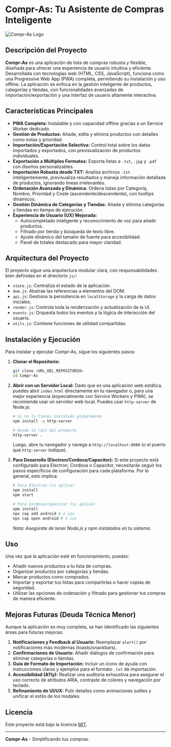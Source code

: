 # Compr-As: Tu Asistente de Compras Inteligente

![Compr-As Logo](assets/icons/icon-512x512.png) <!-- Asumiendo que existe un logo en esta ruta -->

## Descripción del Proyecto

**Compr-As** es una aplicación de lista de compras robusta y flexible, diseñada para ofrecer una experiencia de usuario intuitiva y eficiente. Desarrollada con tecnologías web (HTML, CSS, JavaScript), funciona como una Progressive Web App (PWA) completa, permitiendo su instalación y uso offline. La aplicación se enfoca en la gestión inteligente de productos, categorías y tiendas, con funcionalidades avanzadas de importación/exportación y una interfaz de usuario altamente interactiva.

## Características Principales

*   **PWA Completa:** Instalable y con capacidad offline gracias a un Service Worker dedicado.
*   **Gestión de Productos:** Añade, edita y elimina productos con detalles como notas y prioridad.
*   **Importación/Exportación Selectiva:** Control total sobre los datos importados y exportados, con previsualización de productos individuales.
*   **Exportación a Múltiples Formatos:** Exporta listas a `.txt`, `.jpg` y `.pdf` con diseños personalizables.
*   **Importación Robusta desde TXT:** Analiza archivos `.txt` inteligentemente, previsualiza resultados y maneja información detallada de productos, ignorando líneas irrelevantes.
*   **Ordenación Avanzada y Dinámica:** Ordena listas por Categoría, Nombre, Prioridad y Coste (ascendente/descendente), con tooltips dinámicos.
*   **Gestión Dinámica de Categorías y Tiendas:** Añade y elimina categorías y tiendas en tiempo de ejecución.
*   **Experiencia de Usuario (UX) Mejorada:**
    *   Autocompletado inteligente y reconocimiento de voz para añadir productos.
    *   Filtrado por tienda y búsqueda de texto libre.
    *   Ajuste dinámico del tamaño de fuente para accesibilidad.
    *   Panel de totales destacado para mayor claridad.

## Arquitectura del Proyecto

El proyecto sigue una arquitectura modular clara, con responsabilidades bien definidas en el directorio `js/`:

*   `state.js`: Centraliza el estado de la aplicación.
*   `dom.js`: Abstrae las referencias a elementos del DOM.
*   `api.js`: Gestiona la persistencia en `localStorage` y la carga de datos iniciales.
*   `render.js`: Controla toda la renderización y actualización de la UI.
*   `events.js`: Orquesta todos los eventos y la lógica de interacción del usuario.
*   `utils.js`: Contiene funciones de utilidad compartidas.

## Instalación y Ejecución

Para instalar y ejecutar Compr-As, sigue los siguientes pasos:

1.  **Clonar el Repositorio:**
    ```bash
    git clone <URL_DEL_REPOSITORIO>
    cd Compr-As
    ```

2.  **Abrir con un Servidor Local:**
    Dado que es una aplicación web estática, puedes abrir `index.html` directamente en tu navegador o, para una mejor experiencia (especialmente con Service Workers y PWA), se recomienda usar un servidor web local. Puedes usar `http-server` de Node.js:

    ```bash
    # Si no lo tienes instalado globalmente
    npm install -g http-server

    # Desde la raíz del proyecto
    http-server .
    ```
    Luego, abre tu navegador y navega a `http://localhost:8080` (o el puerto que `http-server` indique).

3.  **Para Desarrollo (Electron/Cordova/Capacitor):**
    Si este proyecto está configurado para Electron, Cordova o Capacitor, necesitarás seguir los pasos específicos de configuración para cada plataforma. Por lo general, esto implica:

    ```bash
    # Para Electron (si aplica)
    npm install
    npm start

    # Para Cordova/Capacitor (si aplica)
    npm install
    npx cap add android # o ios
    npx cap open android # o ios
    ```
    *Nota: Asegúrate de tener Node.js y npm instalados en tu sistema.*

## Uso

Una vez que la aplicación esté en funcionamiento, puedes:

*   Añadir nuevos productos a tu lista de compras.
*   Organizar productos por categorías y tiendas.
*   Marcar productos como comprados.
*   Importar y exportar tus listas para compartirlas o hacer copias de seguridad.
*   Utilizar las opciones de ordenación y filtrado para gestionar tus compras de manera eficiente.

## Mejoras Futuras (Deuda Técnica Menor)

Aunque la aplicación es muy completa, se han identificado las siguientes áreas para futuras mejoras:

1.  **Notificaciones y Feedback al Usuario:** Reemplazar `alert()` por notificaciones más modernas (toasts/snackbars).
2.  **Confirmaciones de Usuario:** Añadir diálogos de confirmación para eliminar categorías o tiendas.
3.  **Guía de Formato de Importación:** Incluir un ícono de ayuda con instrucciones claras y ejemplos para el formato `.txt` de importación.
4.  **Accesibilidad (A11y):** Realizar una auditoría exhaustiva para asegurar el uso correcto de atributos ARIA, contraste de colores y navegación por teclado.
5.  **Refinamiento de UI/UX:** Pulir detalles como animaciones sutiles y unificar el estilo de los modales.

## Licencia

Este proyecto está bajo la licencia [MIT](LICENSE). <!-- O la licencia que corresponda -->

---

**Compr-As** - Simplificando tus compras.